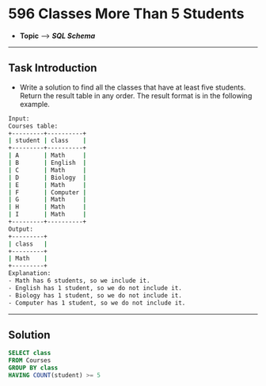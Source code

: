# 596 Classes More Than 5 Students
* **Topic** --> **_SQL Schema_** 

---
## Task Introduction 
* Write a solution to find all the classes that have at least five students. Return the result table in any order. The result format is in the following example.

```sh
Input: 
Courses table:
+---------+----------+
| student | class    |
+---------+----------+
| A       | Math     |
| B       | English  |
| C       | Math     |
| D       | Biology  |
| E       | Math     |
| F       | Computer |
| G       | Math     |
| H       | Math     |
| I       | Math     |
+---------+----------+
Output: 
+---------+
| class   |
+---------+
| Math    |
+---------+
Explanation: 
- Math has 6 students, so we include it.
- English has 1 student, so we do not include it.
- Biology has 1 student, so we do not include it.
- Computer has 1 student, so we do not include it.
```

---
## Solution
```SQL
SELECT class
FROM Courses
GROUP BY class
HAVING COUNT(student) >= 5
```
